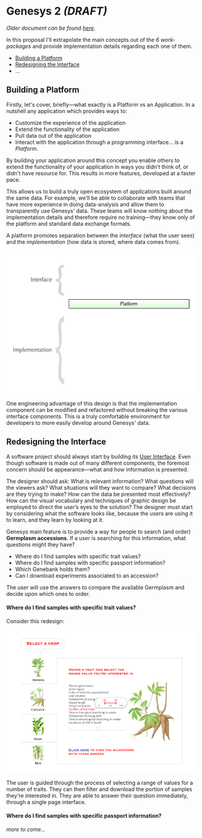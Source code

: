 # Genesys 2 *(DRAFT)*

*Older document can be found [here](proposal.html)*.

In this proposal I'll extrapolate the main concepts out of the *6 work-packages* and provide implementation details regarding each one of them.

- [Building a Platform](#platform)
- [Redesigning the Interface](#ui)
- ...

## <a name="platform"></a> Building a Platform

Firstly, let's cover, briefly—what exactly is a Platform vs an Application. In a nutshell any application which provides ways to:

- Customize the experience of the application
- Extend the functionality of the application
- Pull data out of the application
- Interact with the application through a programming interface… is a *Platform*.

By building your application around this concept you enable others to extend the functionality of your application in ways you didn't think of, or didn't have resource for. This results in more features, developed at a faster pace.

This allows us to build a truly open ecosystem of applications built around the same data. For example, we'll be able to collaborate with teams that have more experience in doing data-analysis and allow them to transparently use Genesys' data. These teams will know nothing about the implementation details and therefore require no training—they know only of the platform and standard data exchange formats.

A platform promotes separation between the *interface* (what the user sees) and the *implementation* (how data is stored, where data comes from).

![img](platform.001.jpg)

One engineering advantage of this design is that the implementation component can be modified and refactored without breaking the various interface components. This is a truly comfortable environment for developers to more easily develop around Genesys' data.

## <a name="ui"></a> Redesigning the Interface

A software project should always start by building its [User Interface](http://en.wikipedia.org/wiki/User_interface). Even though software is made out of many different components, the foremost concern should be appearance—what and how information is presented.

The designer should ask: What is relevant information? What questions will the viewers ask? What situations will they want to compare? What decisions are they trying to make? How can the data be presented most effectively? How can the visual vocabulary and techniques of graphic design be employed to direct the user’s eyes to the solution? The designer must start by considering what the software looks like, because the users are using it to learn, and they learn by looking at it.

Genesys main feature is to provide a way for people to search (and order) **Germplasm accessions**. If a user is searching for this information, what questions might they have? 

- Where do I find samples with specific trait values?
- Where do I find samples with specific passport information?
- Which Genebank holds them?
- Can I download experiments associated to an accession?

The user will use the answers to compare the available Germplasm and decide upon which ones to order.

#### Where do I find samples with specific trait values? 

Consider this redesign:

![img](traits.jpg)    

The user is guided through the process of selecting a range of values for a number of traits. They can then filter and download the portion of samples they're interested in. They are able to answer their question immediately, through a single page interface.

#### Where do I find samples with specific passport information?


*more to come…* 